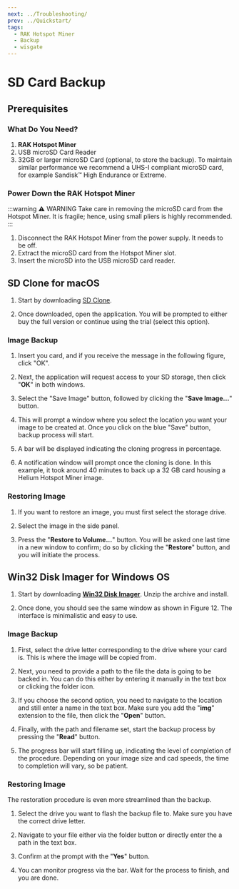 ```yaml
---
next: ../Troubleshooting/
prev: ../Quickstart/
tags:
  - RAK Hotspot Miner
  - Backup
  - wisgate
---
```


# SD Card Backup

## Prerequisites

### What Do You Need?

1. **RAK Hotspot Miner**
2. USB microSD Card Reader
3. 32GB or larger microSD Card (optional, to store the backup). To maintain similar performance we recommend a UHS-I compliant microSD card, for example Sandisk&trade; High Endurance or Extreme.


### Power Down the RAK Hotspot Miner

:::warning ⚠️ WARNING
Take care in removing the microSD card from the Hotspot Miner. It is fragile; hence, using small pliers is highly recommended.
:::

1. Disconnect the RAK Hotspot Miner from the power supply. It needs to be off.
2. Extract the microSD card from the Hotspot Miner slot.
3. Insert the microSD into the USB microSD card reader.


## SD Clone for macOS

1. Start by downloading [SD Clone](https://twocanoes.com/products/mac/sd-clone/).

<rk-img
  src="/assets/images/wisgate/rak-hotspot-miner/backup/mac/1.png"
  width="100%"
  caption="Download SD Clone"
/>

<!-- ![](/assets/images/wisgate/rak-hotspot-miner/backup/mac/1.png) --->

2. Once downloaded, open the application. You will be prompted to either buy the full version or continue using the trial (select this option).

<rk-img
  src="/assets/images/wisgate/rak-hotspot-miner/backup/mac/2.png"
  width="100%"
  caption="Selecting Clone Trial or Buy Option"
/>


### Image Backup

1. Insert you card, and if you receive the message in the following figure, click "OK".

<rk-img
  src="/assets/images/wisgate/rak-hotspot-miner/backup/mac/3.png"
  width="100%"
  caption="SD Clone Authentication"
/>


2. Next, the application will request access to your SD storage, then click "**OK**" in both windows.


<rk-img
  src="/assets/images/wisgate/rak-hotspot-miner/backup/mac/4.png"
  width="100%"
  caption="Accessing SD Storage"
/>

<rk-img
  src="/assets/images/wisgate/rak-hotspot-miner/backup/mac/5.png"
  width="100%"
  caption="Allowing SD Clone to Access Files"
/>

3. Select the "Save Image" button, followed by clicking the "**Save Image...**" button.

<rk-img
  src="/assets/images/wisgate/rak-hotspot-miner/backup/mac/6.png"
  width="100%"
  caption="Save Image"
/>


4. This will prompt a window where you select the location you want your image to be created at. Once you click on the blue "Save" button, backup process will start.

<rk-img
  src="/assets/images/wisgate/rak-hotspot-miner/backup/mac/7.png"
  width="100%"
  caption="Selecting File Folder"
/>

5. A bar will be displayed indicating the cloning progress in percentage.

<rk-img
  src="/assets/images/wisgate/rak-hotspot-miner/backup/mac/8.png"
  width="100%"
  caption="Ongoing Cloning Process"
/>

6. A notification window will prompt once the cloning is done. In this example, it took around 40 minutes to back up a 32&nbsp;GB card housing a Helium Hotspot Miner image.

<rk-img
  src="/assets/images/wisgate/rak-hotspot-miner/backup/mac/9.png"
  width="100%"
  caption="Clone Complete"
/>

### Restoring Image

1. If you want to restore an image, you must first select the storage drive.

<rk-img
  src="/assets/images/wisgate/rak-hotspot-miner/backup/mac/10.png"
  width="100%"
  caption="Selecting Storage Device"
/>

2. Select the image in the side panel.

<rk-img
  src="/assets/images/wisgate/rak-hotspot-miner/backup/mac/11.png"
  width="100%"
  caption="Selecting Image"
/>

3. Press the "**Restore to Volume...**" button. You will be asked one last time in a new window to confirm; do so by clicking the "**Restore**" button, and you will initiate the process.

<rk-img
  src="/assets/images/wisgate/rak-hotspot-miner/backup/mac/12.png"
  width="100%"
  caption="Restoring Image to Volume"
/>

## Win32 Disk Imager for Windows OS

1. Start by downloading [**Win32 Disk Imager**](https://win32diskimager.download/download-win32-disk-imager/). Unzip the archive and install.

2. Once done, you should see the same window as shown in Figure 12. The interface is minimalistic and easy to use.

<rk-img
  src="/assets/images/wisgate/rak-hotspot-miner/backup/win/1.png"
  width="45%"
  caption="Downloading Win31 Disk Imager"
/>


### Image Backup

1. First, select the drive letter corresponding to the drive where your card is. This is where the image will be copied from.

<rk-img
  src="/assets/images/wisgate/rak-hotspot-miner/backup/win/2.png"
  width="45%"
  caption="Selecting Storage Device"
/>


2. Next, you need to provide a path to the file the data is going to be backed in. You can do this either by entering it manually in the text box or clicking the folder icon.

<rk-img
  src="/assets/images/wisgate/rak-hotspot-miner/backup/win/3.png"
  width="45%"
  caption="Selecting Image File Path"
/>

3. If you choose the second option, you need to navigate to the location and still enter a name in the text box. Make sure you add the "**img**" extension to the file, then click the "**Open**" button.

<rk-img
  src="/assets/images/wisgate/rak-hotspot-miner/backup/win/4.png"
  width="70%"
  caption="Entering Image File Name"
/>

4. Finally, with the path and filename set, start the backup process by pressing the "**Read**" button.

<rk-img
  src="/assets/images/wisgate/rak-hotspot-miner/backup/win/5.png"
  width="45%"
  caption="Start the Backup Process"
/>

5. The progress bar will start filling up, indicating the level of completion of the procedure. Depending on your image size and cad speeds, the time to completion will vary, so be patient.

<rk-img
  src="/assets/images/wisgate/rak-hotspot-miner/backup/win/6.png"
  width="45%"
  caption="Ongoing Backup Process"
/>

### Restoring Image

The restoration procedure is even more streamlined than the backup.

1. Select the drive you want to flash the backup file to. Make sure you have the correct drive letter.

<rk-img
  src="/assets/images/wisgate/rak-hotspot-miner/backup/win/7.png"
  width="45%"
  caption="Selecting Storage Device"
/>

2. Navigate to your file either via the folder button or directly enter the a path in the text box.

<rk-img
  src="/assets/images/wisgate/rak-hotspot-miner/backup/win/8.png"
  width="45%"
  caption="Selecting Image File Location"
/>

<rk-img
  src="/assets/images/wisgate/rak-hotspot-miner/backup/win/9.png"
  width="70%"
  caption="Locating the Image File Path"
/>

3. Confirm at the prompt with the "**Yes**" button.

<rk-img
  src="/assets/images/wisgate/rak-hotspot-miner/backup/win/10.png"
  width="30%"
  caption="Start the Restoring Process"
/>

4. You can monitor progress via the bar. Wait for the process to finish, and you are done. 

<rk-img
  src="/assets/images/wisgate/rak-hotspot-miner/backup/win/11.png"
  width="45%"
  caption="Ongoing Restoring Process"
/>